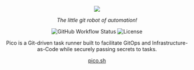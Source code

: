 <p align="center">
  <a aria-label="Pico logo" href="https://pico.sh">
    <img src="https://pico.sh/img/pico-wordmark.svg" />
  </a>
</p>

<p align="center">
  <em>The little git robot of automation!</em>
</p>

<p align="center">
  <img
    alt="GitHub Workflow Status"
    src="https://img.shields.io/github/workflow/status/picostack/pico/Test?style=for-the-badge"
  />
  <img
    alt="License"
    src="https://img.shields.io/github/license/picostack/pico?style=for-the-badge"
  />
</p>

<p align="center">
  Pico is a Git-driven task runner built to facilitate GitOps and
  Infrastructure-as-Code while securely passing secrets to tasks.
</p>

<p align="center">
  <a href="https://pico.sh">pico.sh</a>
</p>
